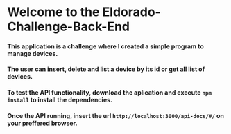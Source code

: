 # Welcome to the Eldorado-Challenge-Back-End

#### This application is a challenge where I created a simple program to manage devices.

#### The user can insert, delete and list a device by its id or get all list of devices.

#### To test the API functionality, download the aplication and execute `npm install` to install the dependencies.

#### Once the API running, insert the url `http://localhost:3000/api-docs/#/` on your preffered browser.
